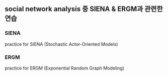 ## social network analysis 중 SIENA & ERGM과 관련한 연습

### SIENA
practice for SIENA (Stochastic Actor-Oriented Models) 

### ERGM 
practice for ERGM (Exponential Random Graph Modeling)
